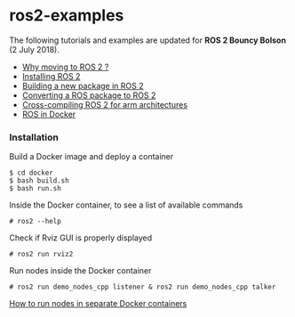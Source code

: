 # ros2-examples

The following tutorials and examples are updated for **ROS 2 Bouncy Bolson** (2 July 2018).

- [Why moving to ROS 2 ?](http://design.ros2.org/articles/why_ros2.html)
- [Installing ROS 2](https://github.com/ros2/ros2/wiki/Installation) 
- [Building a new package in ROS 2](https://github.com/ros2/ros2/wiki/Migration-Guide)
- [Converting a ROS package to ROS 2](https://github.com/ros2/ros2/wiki/Migration-Guide)
- [Cross-compiling ROS 2 for arm architectures](https://github.com/ros2-for-arm/ros2/wiki/ROS2-on-arm-architecture)
- [ROS in Docker](https://jarisafi.wordpress.com/2018/01/17/how-i-use-docker-for-robotics-development/)


### Installation

Build a Docker image and deploy a container

    $ cd docker
    $ bash build.sh
    $ bash run.sh

Inside the Docker container, to see a list of available commands

    # ros2 --help

Check if Rviz GUI is properly displayed

    # ros2 run rviz2
    
Run nodes inside the Docker container 

    # ros2 run demo_nodes_cpp listener & ros2 run demo_nodes_cpp talker

[How to run nodes in separate Docker containers](https://github.com/ros2/ros2/wiki/Run-2-nodes-in-two-separate-docker-containers)


